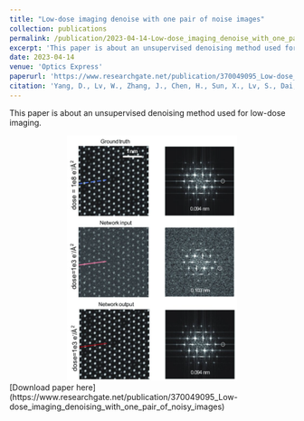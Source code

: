 ```yaml
---
title: "Low-dose imaging denoise with one pair of noise images"
collection: publications
permalink: /publication/2023-04-14-Low-dose_imaging_denoise_with_one_pair_of_noise_images
excerpt: 'This paper is about an unsupervised denoising method used for low-dose imaging.'
date: 2023-04-14
venue: 'Optics Express'
paperurl: 'https://www.researchgate.net/publication/370049095_Low-dose_imaging_denoising_with_one_pair_of_noisy_images'
citation: 'Yang, D., Lv, W., Zhang, J., Chen, H., Sun, X., Lv, S., Dai, X., Luo, R., Zhou, W., Shi, Y., Qiu, J. Low-dose imaging denoise with one pair of noise images. Optics Express (2023)'
---
```

This paper is about an unsupervised denoising method used for low-dose imaging.
<div align=center><img src="../images/low_dose_denoising.png" width="300"/></div>
[Download paper here](https://www.researchgate.net/publication/370049095_Low-dose_imaging_denoising_with_one_pair_of_noisy_images)

